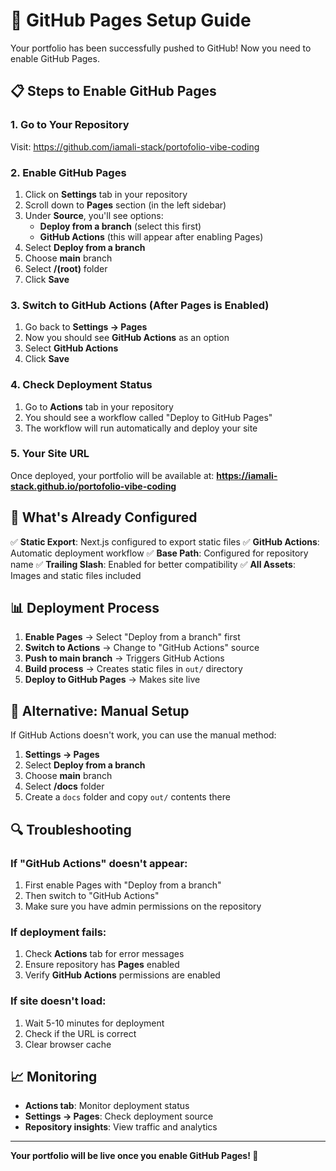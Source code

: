 # 🚀 GitHub Pages Setup Guide

Your portfolio has been successfully pushed to GitHub! Now you need to enable GitHub Pages.

## 📋 Steps to Enable GitHub Pages

### 1. Go to Your Repository
Visit: https://github.com/iamali-stack/portofolio-vibe-coding

### 2. Enable GitHub Pages
1. Click on **Settings** tab in your repository
2. Scroll down to **Pages** section (in the left sidebar)
3. Under **Source**, you'll see options:
   - **Deploy from a branch** (select this first)
   - **GitHub Actions** (this will appear after enabling Pages)
4. Select **Deploy from a branch**
5. Choose **main** branch
6. Select **/(root)** folder
7. Click **Save**

### 3. Switch to GitHub Actions (After Pages is Enabled)
1. Go back to **Settings → Pages**
2. Now you should see **GitHub Actions** as an option
3. Select **GitHub Actions**
4. Click **Save**

### 4. Check Deployment Status
1. Go to **Actions** tab in your repository
2. You should see a workflow called "Deploy to GitHub Pages"
3. The workflow will run automatically and deploy your site

### 5. Your Site URL
Once deployed, your portfolio will be available at:
**https://iamali-stack.github.io/portofolio-vibe-coding**

## 🔧 What's Already Configured

✅ **Static Export**: Next.js configured to export static files
✅ **GitHub Actions**: Automatic deployment workflow
✅ **Base Path**: Configured for repository name
✅ **Trailing Slash**: Enabled for better compatibility
✅ **All Assets**: Images and static files included

## 📊 Deployment Process

1. **Enable Pages** → Select "Deploy from a branch" first
2. **Switch to Actions** → Change to "GitHub Actions" source
3. **Push to main branch** → Triggers GitHub Actions
4. **Build process** → Creates static files in `out/` directory
5. **Deploy to GitHub Pages** → Makes site live

## 🎯 Alternative: Manual Setup

If GitHub Actions doesn't work, you can use the manual method:

1. **Settings → Pages**
2. Select **Deploy from a branch**
3. Choose **main** branch
4. Select **/docs** folder
5. Create a `docs` folder and copy `out/` contents there

## 🔍 Troubleshooting

### If "GitHub Actions" doesn't appear:
1. First enable Pages with "Deploy from a branch"
2. Then switch to "GitHub Actions"
3. Make sure you have admin permissions on the repository

### If deployment fails:
1. Check **Actions** tab for error messages
2. Ensure repository has **Pages** enabled
3. Verify **GitHub Actions** permissions are enabled

### If site doesn't load:
1. Wait 5-10 minutes for deployment
2. Check if the URL is correct
3. Clear browser cache

## 📈 Monitoring

- **Actions tab**: Monitor deployment status
- **Settings → Pages**: Check deployment source
- **Repository insights**: View traffic and analytics

---

**Your portfolio will be live once you enable GitHub Pages! 🎉**
